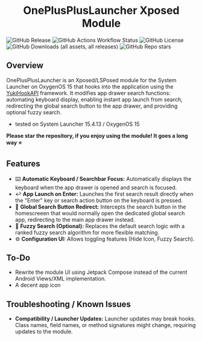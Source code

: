 # <center>OnePlusPlusLauncher Xposed Module</center>
![GitHub Release](https://img.shields.io/github/v/release/wizpizz/OnePlusPlusLauncher?style=for-the-badge)
![GitHub Actions Workflow Status](https://img.shields.io/github/actions/workflow/status/wizpizz/OnePlusPlusLauncher/debug_build.yml?style=for-the-badge&label=DEBUG%20BUILD)
![GitHub License](https://img.shields.io/github/license/wizpizz/OnePlusPlusLauncher?style=for-the-badge)
![GitHub Downloads (all assets, all releases)](https://img.shields.io/github/downloads/wizpizz/OnePlusPlusLauncher/total?style=for-the-badge)
![GitHub Repo stars](https://img.shields.io/github/stars/wizpizz/OnePlusPlusLauncher?style=for-the-badge)


## Overview

OnePlusPlusLauncher is an Xposed/LSPosed module for the System Launcher on OxygenOS 15 that hooks into the application using the [YukiHookAPI](https://github.com/HighCapable/YuKiHookAPI) framework. It modifies app drawer search functions: automating keyboard display, enabling instant app launch from search, redirecting the global search button to the app drawer, and providing optional fuzzy search.

- tested on System Launcher 15.4.13 / OxygenOS 15

**Please star the repository, if you enjoy using the module! It goes a long way ⭐**

## Features

*   ⌨️ **Automatic Keyboard / Searchbar Focus:** Automatically displays the keyboard when the app drawer is opened and search is focused.
*   ↩️ **App Launch on Enter:** Launches the first search result directly when the "Enter" key or search action button on the keyboard is pressed.
*   🔎 **Global Search Button Redirect:** Intercepts the search button in the homescreeen that would normally open the dedicated global search app, redirecting to the main app drawer instead.
*   🍑 **Fuzzy Search (Optional):** Replaces the default search logic with a ranked fuzzy search algorithm for more flexible matching.
*   ⚙️ **Configuration UI:** Allows toggling features (Hide Icon, Fuzzy Search).

## To-Do

*   Rewrite the module UI using Jetpack Compose instead of the current Android Views/XML implementation.
*   A decent app icon 

## Troubleshooting / Known Issues

*   **Compatibility / Launcher Updates:** Launcher updates may break hooks. Class names, field names, or method signatures might change, requiring updates to the module.

